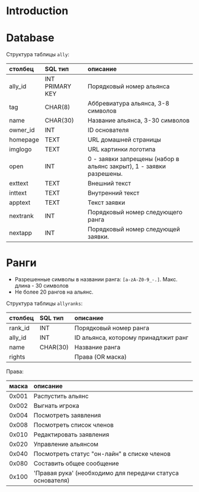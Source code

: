 # Introduction #


# Database #

Структура таблицы `ally`:

| **столбец** | **SQL тип** | **описание** |
|:-------------------|:---------------|:---------------------|
| ally\_id           | INT PRIMARY KEY| Порядковый номер альянса|
| tag                | CHAR(8)        | Аббревиатура альянса, 3-8 символов|
| name               | CHAR(30)       | Название альянса, 3-30 символов|
| owner\_id          | INT            | ID основателя|
| homepage           | TEXT           | URL домашней страницы|
| imglogo            | TEXT           | URL картинки логотипа|
| open               | INT            | 0 - заявки запрещены (набор в альянс закрыт), 1 - заявки разрешены.|
| exttext            | TEXT           | Внешний текст|
| inttext            | TEXT           | Внутренний текст|
| apptext            | TEXT           | Текст заявки|
| nextrank           | INT            | Порядковый номер следующего ранга|
| nextapp            | INT            | Порядковый номер следующей заявки.|

# Ранги #

  * Разрешенные символы в названии ранга: `[a-zA-Z0-9_-.]`. Макс. длина - 30 символов
  * Не более 20 рангов на альянс.

Структура таблицы `allyranks`:

| **столбец** | **SQL тип** | **описание** |
|:-------------------|:---------------|:---------------------|
|rank\_id            |INT             |Порядковый номер ранга|
|ally\_id            |INT             |ID альянса, которому принадлжит ранг|
|name                |CHAR(30)        |Название ранга|
|rights              |                |Права (OR маска)|

Права:

| **маска** | **описание** |
|:---------------|:---------------------|
|0x001           | Распустить альянс|
|0x002           | Выгнать игрока|
|0x004           | Посмотреть заявления|
|0x008           | Посмотреть список членов|
|0x010           | Редактировать заявления|
|0x020           | Управление альянсом|
|0x040           | Посмотреть статус "он-лайн" в списке членов|
|0x080           | Составить общее сообщение|
|0x100           | 'Правая рука' (необходимо для передачи статуса основателя)|